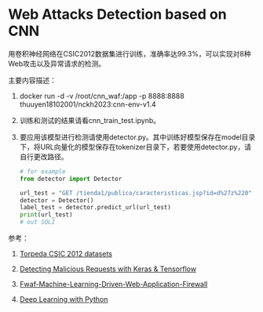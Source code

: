 # Web Attacks Detection based on CNN

用卷积神经网络在CSIC2012数据集进行训练，准确率达99.3%，可以实现对8种Web攻击以及异常请求的检测。

主要内容描述：

1. docker run -d -v /root/cnn_waf:/app -p 8888:8888 thuuyen18102001/nckh2023:cnn-env-v1.4

2. 训练和测试的结果请看cnn_train_test.ipynb。

3. 要应用该模型进行检测请使用detector.py。其中训练好模型保存在model目录下，将URL向量化的模型保存在tokenizer目录下，若要使用detector.py，请自行更改路径。

   ```python
   # for example
   from detector import Detector
   
   url_test = "GET /tienda1/publico/caracteristicas.jsp?id=d%27z%220"
   detector = Detector()
   label_test = detector.predict_url(url_test)
   print(url_test)
   # out SQLI
   ```

参考：

1. [Torpeda CSIC 2012 datasets](<http://www.tic.itefi.csic.es/torpeda/datasets.html>)

2. [Detecting Malicious Requests with Keras & Tensorflow](<https://medium.com/slalom-engineering/detecting-malicious-requests-with-keras-tensorflow-5d5db06b4f28>)
3. [Fwaf-Machine-Learning-Driven-Web-Application-Firewall](<https://github.com/faizann24/Fwaf-Machine-Learning-driven-Web-Application-Firewall>)
4. [Deep Learning with Python](<https://www.manning.com/books/deep-learning-with-python>)
